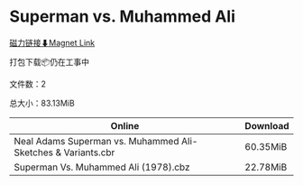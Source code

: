 # Superman vs. Muhammed Ali

[磁力链接⬇Magnet Link](magnet:?xt=urn:btih:0fe750a3c60b8d00d7e4ac80b1b4f2de3ff2d94b&dn=Superman%20vs.%20Muhammed%20Ali)

打包下载📦仍在工事中

文件数：2

总大小：83.13MiB

Online | Download
--- | ---
Neal Adams Superman vs. Muhammed Ali-Sketches & Variants.cbr | 60.35MiB
Superman Vs. Muhammed Ali (1978).cbz | 22.78MiB